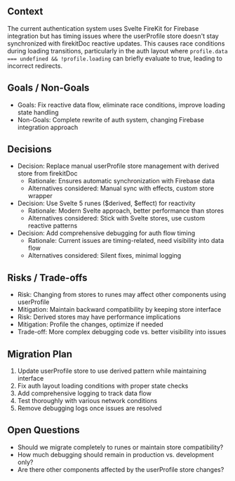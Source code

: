 ## Context

The current authentication system uses Svelte FireKit for Firebase integration but has timing issues where the userProfile store doesn't stay synchronized with firekitDoc reactive updates. This causes race conditions during loading transitions, particularly in the auth layout where `profile.data === undefined && !profile.loading` can briefly evaluate to true, leading to incorrect redirects.

## Goals / Non-Goals

- Goals: Fix reactive data flow, eliminate race conditions, improve loading state handling
- Non-Goals: Complete rewrite of auth system, changing Firebase integration approach

## Decisions

- Decision: Replace manual userProfile store management with derived store from firekitDoc
  - Rationale: Ensures automatic synchronization with Firebase data
  - Alternatives considered: Manual sync with effects, custom store wrapper
- Decision: Use Svelte 5 runes ($derived, $effect) for reactivity
  - Rationale: Modern Svelte approach, better performance than stores
  - Alternatives considered: Stick with Svelte stores, use custom reactive patterns
- Decision: Add comprehensive debugging for auth flow timing
  - Rationale: Current issues are timing-related, need visibility into data flow
  - Alternatives considered: Silent fixes, minimal logging

## Risks / Trade-offs

- Risk: Changing from stores to runes may affect other components using userProfile
- Mitigation: Maintain backward compatibility by keeping store interface
- Risk: Derived stores may have performance implications
- Mitigation: Profile the changes, optimize if needed
- Trade-off: More complex debugging code vs. better visibility into issues

## Migration Plan

1. Update userProfile store to use derived pattern while maintaining interface
2. Fix auth layout loading conditions with proper state checks
3. Add comprehensive logging to track data flow
4. Test thoroughly with various network conditions
5. Remove debugging logs once issues are resolved

## Open Questions

- Should we migrate completely to runes or maintain store compatibility?
- How much debugging should remain in production vs. development only?
- Are there other components affected by the userProfile store changes?
